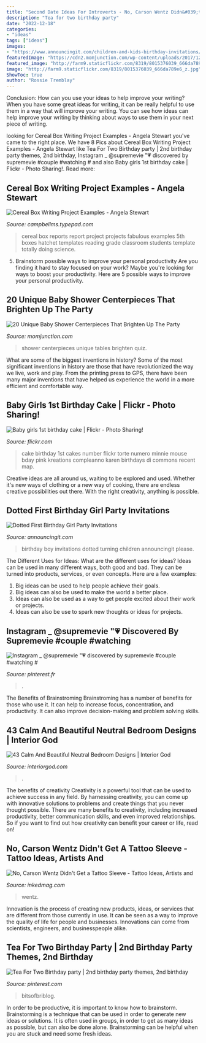 ```yaml
---
title: "Second Date Ideas For Introverts - No, Carson Wentz Didn&#039;t Get A Tattoo Sleeve"
description: "Tea for two birthday party"
date: "2022-12-18"
categories:
- "ideas"
tags: ["ideas"]
images:
- "https://www.announcingit.com/children-and-kids-birthday-invitations/images/zTIS-57-JDotted1stGIRL-Turning-One-Baby-Girl-First-Birthday-Party-Invitations.jpg"
featuredImage: "https://cdn2.momjunction.com/wp-content/uploads/2017/12/Unique-Baby-Shower-Centerpieces-That-Brighten-Up-The-Party.jpg"
featured_image: "http://farm9.staticflickr.com/8319/8015376039_666da789e6_z.jpg"
image: "http://farm9.staticflickr.com/8319/8015376039_666da789e6_z.jpg"
ShowToc: true
author: "Rossie Tremblay"
---
```



Conclusion: How can you use your ideas to help improve your writing?
When you have some great ideas for writing, it can be really helpful to use them in a way that will improve your writing. You can see how ideas can help improve your writing by thinking about ways to use them in your next piece of writing.

	

		
looking for Cereal Box Writing Project Examples - Angela Stewart you've came to the right place. We have 8 Pics about Cereal Box Writing Project Examples - Angela Stewart like Tea For Two Birthday party | 2nd birthday party themes, 2nd birthday, Instagram _ @supremevie &quot;💗 discovered by supremevie #couple #watching # and also Baby girls 1st birthday cake | Flickr - Photo Sharing!. Read more:
		
    
## Cereal Box Writing Project Examples - Angela Stewart

<img loading=lazy src="https://campbellms.typepad.com/.a/6a00d83467970453ef01bb094da76f970d-600wi" onerror="this.onerror=null;this.src='https://tse4.mm.bing.net/th?id=OIP.b9kAkGq8AUIyaNReymjn9AHaJ4&amp;pid=15.1';" alt="Cereal Box Writing Project Examples - Angela Stewart">

_Source: campbellms.typepad.com_

>cereal box reports report project projects fabulous examples 5th boxes hatchet templates reading grade classroom students template totally doing science. 

	

5. Brainstorm possible ways to improve your personal productivity
Are you finding it hard to stay focused on your work? Maybe you're looking for ways to boost your productivity. Here are 5 possible ways to improve your personal productivity.

    
## 20 Unique Baby Shower Centerpieces That Brighten Up The Party

<img loading=lazy src="https://cdn2.momjunction.com/wp-content/uploads/2017/12/Unique-Baby-Shower-Centerpieces-That-Brighten-Up-The-Party.jpg" onerror="this.onerror=null;this.src='https://tse2.mm.bing.net/th?id=OIP.Oaj0jk8DhHoT4jaFyzAiLQHaE8&amp;pid=15.1';" alt="20 Unique Baby Shower Centerpieces That Brighten Up The Party">

_Source: momjunction.com_

>shower centerpieces unique tables brighten quiz. 

	

What are some of the biggest inventions in history?
Some of the most significant inventions in history are those that have revolutionized the way we live, work and play. From the printing press to GPS, there have been many major inventions that have helped us experience the world in a more efficient and comfortable way.

    
## Baby Girls 1st Birthday Cake | Flickr - Photo Sharing!

<img loading=lazy src="http://farm9.staticflickr.com/8319/8015376039_666da789e6_z.jpg" onerror="this.onerror=null;this.src='https://tse1.mm.bing.net/th?id=OIP.pC3qkaUca1dufXvagKlWRgHaJ4&amp;pid=15.1';" alt="Baby girls 1st birthday cake | Flickr - Photo Sharing!">

_Source: flickr.com_

>cake birthday 1st cakes number flickr torte numero minnie mouse bday pink kreations compleanno karen birthdays di commons recent map. 

	

Creative ideas are all around us, waiting to be explored and used. Whether it's new ways of clothing or a new way of cooking, there are endless creative possibilities out there. With the right creativity, anything is possible.

    
## Dotted First Birthday Girl Party Invitations

<img loading=lazy src="https://www.announcingit.com/children-and-kids-birthday-invitations/images/zTIS-57-JDotted1stGIRL-Turning-One-Baby-Girl-First-Birthday-Party-Invitations.jpg" onerror="this.onerror=null;this.src='https://tse3.mm.bing.net/th?id=OIP.kZRpy1jwzSr7WjG_99kMBgHaKG&amp;pid=15.1';" alt="Dotted First Birthday Girl Party Invitations">

_Source: announcingit.com_

>birthday boy invitations dotted turning children announcingit please. 

	

The Different Uses for Ideas: What are the different uses for ideas?
Ideas can be used in many different ways, both good and bad. They can be turned into products, services, or even concepts. Here are a few examples:
1. Big ideas can be used to help people achieve their goals. 
2. Big ideas can also be used to make the world a better place. 
3. Ideas can also be used as a way to get people excited about their work or projects. 
4. Ideas can also be use to spark new thoughts or ideas for projects.

    
## Instagram _ @supremevie &quot;💗 Discovered By Supremevie #couple #watching #

<img loading=lazy src="https://i.pinimg.com/736x/b0/d6/ec/b0d6ec17083b313255069d2df15a38c4.jpg" onerror="this.onerror=null;this.src='https://tse4.mm.bing.net/th?id=OIP.J-PDQEXFXae9bx095gSEuQHaKO&amp;pid=15.1';" alt="Instagram _ @supremevie &quot;💗 discovered by supremevie #couple #watching #">

_Source: pinterest.fr_

>. 

	

The Benefits of Brainstroming
Brainstroming has a number of benefits for those who use it. It can help to increase focus, concentration, and productivity. It can also improve decision-making and problem solving skills.

    
## 43 Calm And Beautiful Neutral Bedroom Designs | Interior God

<img loading=lazy src="http://interiorgod.com/wp-content/uploads/2016/05/Neutral-Striped-Guest-Bedroom.jpg" onerror="this.onerror=null;this.src='https://tse4.mm.bing.net/th?id=OIP.NnePsZn0xNcjS9rtwPioUwHaLH&amp;pid=15.1';" alt="43 Calm And Beautiful Neutral Bedroom Designs | Interior God">

_Source: interiorgod.com_

>. 

	

The benefits of creativity
Creativity is a powerful tool that can be used to achieve success in any field. By harnessing creativity, you can come up with innovative solutions to problems and create things that you never thought possible. There are many benefits to creativity, including increased productivity, better communication skills, and even improved relationships. So if you want to find out how creativity can benefit your career or life, read on!

    
## No, Carson Wentz Didn&#039;t Get A Tattoo Sleeve - Tattoo Ideas, Artists And

<img loading=lazy src="https://www.inkedmag.com/.image/t_share/MTY4NDIyMDg1MTg4NjU4MzY0/screen-shot-2019-11-18-at-12339-pm.png" onerror="this.onerror=null;this.src='https://tse2.mm.bing.net/th?id=OIP.p3EHgKZn_saSaPWAcPMOgwHaEN&amp;pid=15.1';" alt="No, Carson Wentz Didn&#039;t Get a Tattoo Sleeve - Tattoo Ideas, Artists and">

_Source: inkedmag.com_

>wentz. 

	

Innovation is the process of creating new products, ideas, or services that are different from those currently in use. It can be seen as a way to improve the quality of life for people and businesses. Innovations can come from scientists, engineers, and businesspeople alike.

    
## Tea For Two Birthday Party | 2nd Birthday Party Themes, 2nd Birthday

<img loading=lazy src="https://i.pinimg.com/736x/cf/f6/a8/cff6a8431dab8934a8208542b07da772.jpg" onerror="this.onerror=null;this.src='https://tse3.mm.bing.net/th?id=OIP.ogUIM5kpNSkXnT6dZ1HtvwHaLG&amp;pid=15.1';" alt="Tea For Two Birthday party | 2nd birthday party themes, 2nd birthday">

_Source: pinterest.com_

>bitsofbriblog. 

	

In order to be productive, it is important to know how to brainstorm. Brainstorming is a technique that can be used in order to generate new ideas or solutions. It is often used in groups, in order to get as many ideas as possible, but can also be done alone. Brainstorming can be helpful when you are stuck and need some fresh ideas.

